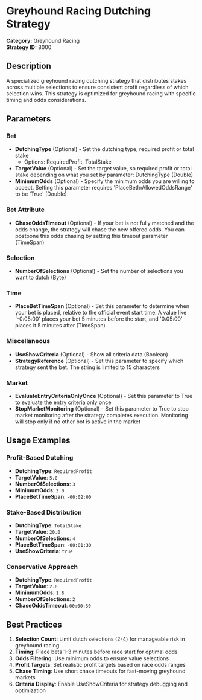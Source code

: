 # Greyhound Racing Dutching Strategy

**Category:** Greyhound Racing  
**Strategy ID:** 8000

## Description

A specialized greyhound racing dutching strategy that distributes stakes across multiple selections to ensure consistent profit regardless of which selection wins. This strategy is optimized for greyhound racing with specific timing and odds considerations.

## Parameters

### Bet
- **DutchingType** (Optional) - Set the dutching type, required profit or total stake
  - Options: RequiredProfit, TotalStake
- **TargetValue** (Optional) - Set the target value, so required profit or total stake depending on what you set by parameter: DutchingType (Double)
- **MinimumOdds** (Optional) - Specify the minimum odds you are willing to accept. Setting this parameter requires 'PlaceBetInAllowedOddsRange' to be 'True' (Double)

### Bet Attribute
- **ChaseOddsTimeout** (Optional) - If your bet is not fully matched and the odds change, the strategy will chase the new offered odds. You can postpone this odds chasing by setting this timeout parameter (TimeSpan)

### Selection
- **NumberOfSelections** (Optional) - Set the number of selections you want to dutch (Byte)

### Time
- **PlaceBetTimeSpan** (Optional) - Set this parameter to determine when your bet is placed, relative to the official event start time. A value like '-0:05:00' places your bet 5 minutes before the start, and '0:05:00' places it 5 minutes after (TimeSpan)

### Miscellaneous
- **UseShowCriteria** (Optional) - Show all criteria data (Boolean)
- **StrategyReference** (Optional) - Set this parameter to specify which strategy sent the bet. The string is limited to 15 characters

### Market
- **EvaluateEntryCriteriaOnlyOnce** (Optional) - Set this parameter to True to evaluate the entry criteria only once
- **StopMarketMonitoring** (Optional) - Set this parameter to True to stop market monitoring after the strategy completes execution. Monitoring will stop only if no other bot is active in the market

## Usage Examples

### Profit-Based Dutching
- **DutchingType**: `RequiredProfit`
- **TargetValue**: `5.0`
- **NumberOfSelections**: `3`
- **MinimumOdds**: `2.0`
- **PlaceBetTimeSpan**: `-00:02:00`

### Stake-Based Distribution
- **DutchingType**: `TotalStake`
- **TargetValue**: `20.0`
- **NumberOfSelections**: `4`
- **PlaceBetTimeSpan**: `-00:01:30`
- **UseShowCriteria**: `true`

### Conservative Approach
- **DutchingType**: `RequiredProfit`
- **TargetValue**: `2.0`
- **MinimumOdds**: `1.8`
- **NumberOfSelections**: `2`
- **ChaseOddsTimeout**: `00:00:30`

## Best Practices

1. **Selection Count**: Limit dutch selections (2-4) for manageable risk in greyhound racing
2. **Timing**: Place bets 1-3 minutes before race start for optimal odds
3. **Odds Filtering**: Use minimum odds to ensure value selections
4. **Profit Targets**: Set realistic profit targets based on race odds ranges
5. **Chase Timing**: Use short chase timeouts for fast-moving greyhound markets
6. **Criteria Display**: Enable UseShowCriteria for strategy debugging and optimization

